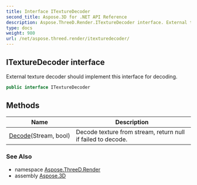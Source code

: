 ```yaml
---
title: Interface ITextureDecoder
second_title: Aspose.3D for .NET API Reference
description: Aspose.ThreeD.Render.ITextureDecoder interface. External texture decoder should implement this interface for decoding
type: docs
weight: 980
url: /net/aspose.threed.render/itexturedecoder/
---
```

## ITextureDecoder interface

External texture decoder should implement this interface for decoding.

```csharp
public interface ITextureDecoder
```

## Methods

| Name | Description |
| --- | --- |
| [Decode](../../aspose.threed.render/itexturedecoder/decode/)(Stream, bool) | Decode texture from stream, return null if failed to decode. |

### See Also

* namespace [Aspose.ThreeD.Render](../../aspose.threed.render/)
* assembly [Aspose.3D](../../)


